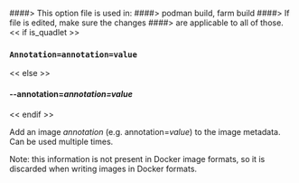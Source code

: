 ####> This option file is used in:
####>   podman build, farm build
####> If file is edited, make sure the changes
####> are applicable to all of those.
<< if is_quadlet >>
### `Annotation=annotation=value`
<< else >>
#### **--annotation**=*annotation=value*
<< endif >>

Add an image *annotation* (e.g. annotation=*value*) to the image metadata. Can
be used multiple times.

Note: this information is not present in Docker image formats, so it is
discarded when writing images in Docker formats.
